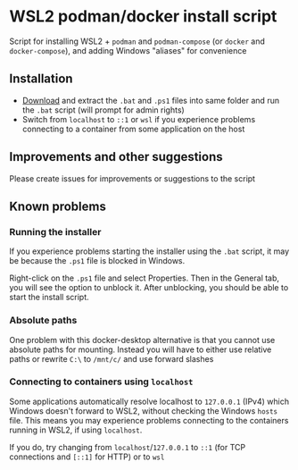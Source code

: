 # WSL2 podman/docker install script
Script for installing WSL2 + `podman` and `podman-compose` (or `docker` and `docker-compose`), and adding Windows "aliases" for convenience


## Installation
- [Download](https://github.com/rosenbjerg/wsl2-podman/archive/refs/heads/main.zip) and extract the `.bat` and `.ps1` files into same folder and run the `.bat` script (will prompt for admin rights)
- Switch from `localhost` to `::1` or `wsl` if you experience problems connecting to a container from some application on the host


## Improvements and other suggestions
Please create issues for improvements or suggestions to the script


## Known problems

### Running the installer
If you experience problems starting the installer using the `.bat` script, it may be because the `.ps1` file is blocked in Windows. 

Right-click on the `.ps1` file and select Properties. Then in the General tab, you will see the option to unblock it. 
After unblocking, you should be able to start the install script.

### Absolute paths
One problem with this docker-desktop alternative is that you cannot use absolute paths for mounting.
Instead you will have to either use relative paths or rewrite `C:\` to `/mnt/c/` and use forward slashes

### Connecting to containers using `localhost`
Some applications automatically resolve localhost to `127.0.0.1` (IPv4) which Windows doesn't forward to WSL2, without checking the Windows `hosts` file.
This means you may experience problems connecting to the containers running in WSL2, if using `localhost`. 

If you do, try changing from `localhost`/`127.0.0.1` to `::1` (for TCP connections and `[::1]` for HTTP) or to `wsl`
